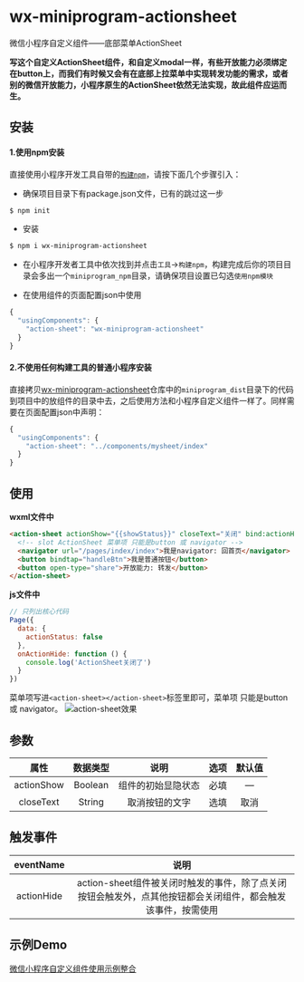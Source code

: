 # wx-miniprogram-actionsheet
微信小程序自定义组件——底部菜单ActionSheet

**写这个自定义ActionSheet组件，和自定义modal一样，有些开放能力必须绑定在button上，而我们有时候又会有在底部上拉菜单中实现转发功能的需求，或者别的微信开放能力，小程序原生的ActionSheet依然无法实现，故此组件应运而生。**

## 安装
#### 1.使用npm安装
直接使用小程序开发工具自带的[```构建npm```](https://developers.weixin.qq.com/miniprogram/dev/devtools/npm.html)，请按下面几个步骤引入：
- 确保项目目录下有package.json文件，已有的跳过这一步
``` bash
$ npm init
```
- 安装
``` bash
$ npm i wx-miniprogram-actionsheet
```
- 在小程序开发者工具中依次找到并点击`工具`->`构建npm`，构建完成后你的项目目录会多出一个`miniprogram_npm`目录，请确保项目设置已勾选`使用npm模块`

- 在使用组件的页面配置json中使用
```js
{
  "usingComponents": {
    "action-sheet": "wx-miniprogram-actionsheet"
  }
}
```
#### 2.不使用任何构建工具的普通小程序安装
直接拷贝[wx-miniprogram-actionsheet](https://github.com/JaimeCheng/wx-miniprogram-actionsheet)仓库中的`miniprogram_dist`目录下的代码到项目中的放组件的目录中去，之后使用方法和小程序自定义组件一样了。同样需要在页面配置json中声明：
```js
{
  "usingComponents": {
    "action-sheet": "../components/mysheet/index"
  }
}
```

## 使用
**wxml文件中**

```html
<action-sheet actionShow="{{showStatus}}" closeText="关闭" bind:actionHide="onActionHide">
  <!-- slot ActionSheet 菜单项 只能是button 或 navigator -->
  <navigator url="/pages/index/index">我是navigator: 回首页</navigator>
  <button bindtap="handleBtn">我是普通按钮</button>
  <button open-type="share">开放能力: 转发</button>
</action-sheet>
```
**js文件中**

```js
// 只列出核心代码
Page({
  data: {
    actionStatus: false
  },
  onActionHide: function () {
    console.log('ActionSheet关闭了')
  }
})
```
菜单项写进`<action-sheet></action-sheet>`标签里即可，菜单项 只能是button 或 navigator。
![action-sheet效果](https://upload-images.jianshu.io/upload_images/3981371-d235e85bfb9cf211.png?imageMogr2/auto-orient/strip%7CimageView2/2/w/1240)

## 参数
|    属性    | 数据类型 |        说明        | 选项 | 默认值 |
| :--------: | :------: | :----------------: | :--: | :----: |
| actionShow | Boolean  | 组件的初始显隐状态 | 必填 |   —    |
| closeText  |  String  |   取消按钮的文字   | 选填 |  取消  |
## 触发事件

| eventName  |                             说明                             |
| :--------: | :----------------------------------------------------------: |
| actionHide | action-sheet组件被关闭时触发的事件，除了点关闭按钮会触发外，点其他按钮都会关闭组件，都会触发该事件，按需使用 |

## 示例Demo
[微信小程序自定义组件使用示例整合](https://github.com/JaimeCheng/weapp-components)